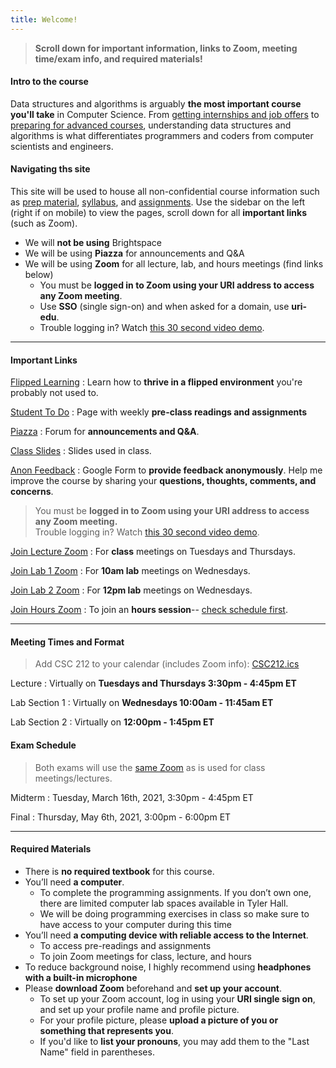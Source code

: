 ```yaml
---
title: Welcome!
---
```

> **Scroll down for important information, links to Zoom, meeting time/exam info, and required materials!**

#### Intro to the course
Data structures and algorithms is arguably **the most important course you'll take** in Computer Science. From [getting internships and job offers](https://github.com/cassidoo/getting-a-gig) to [preparing for advanced courses](https://www.synergisticit.com/how-data-structures-and-algorithms-are-important-for-computer-science-graduates/), understanding data structures and algorithms is what differentiates programmers and coders from computer scientists and engineers.

#### Navigating ths site
This site will be used to house all non-confidential course information such as [prep material](/prep), [syllabus](/staff), and [assignments](/todo). Use the sidebar on the left (right if on mobile) to view the pages, scroll down for all **important links** (such as Zoom).
- We will **not be using** Brightspace 
- We will be using **Piazza** for announcements and Q&A
- We will be using **Zoom** for all lecture, lab, and hours meetings (find links below)
	- You must be **logged in to Zoom using your URI address to access any Zoom meeting**. 
	- Use **SSO** (single sign-on) and when asked for a domain, use **uri-edu**.
	- Trouble logging in? Watch [this 30 second video demo](https://youtu.be/XYM-nMXAiRY).

---

#### Important Links
[Flipped Learning](/flipped)
: Learn how to **thrive in a flipped environment** you're probably not used to.

[Student To Do](/todo)
: Page with weekly **pre-class readings and assignments**

[Piazza](http://piazza.com/uri/spring2021/csc212)
: Forum for **announcements and Q&A**.

[Class Slides](https://docs.google.com/presentation/d/1ceoCu9s6opk3Q-TCLYq1qMUOyptcG4EKfQNIhWnPlOs/edit?usp=sharing)
: Slides used in class.

[Anon Feedback](https://docs.google.com/forms/d/e/1FAIpQLSeeC80Z4Pv0yBd7vhMfafAHAdl5I-_83qtTNKquztkvMEPKHA/viewform?usp=sf_link)
: Google Form to **provide feedback anonymously**. Help me improve the course by sharing your **questions, thoughts, comments, and concerns**.

> You must be **logged in to Zoom using your URI address to access any Zoom meeting.**  
Trouble logging in? Watch [this 30 second video demo](https://youtu.be/XYM-nMXAiRY).

[Join Lecture Zoom](https://uri-edu.zoom.us/j/95414158050?pwd=TlhFS2h0OWVUaUJXN0xCVUg5RkR6Zz09)
: For **class** meetings on Tuesdays and Thursdays.  

[Join Lab 1 Zoom](https://uri-edu.zoom.us/j/92646736757?pwd=YUY1M2dGbkZxSEZFMTlsOVNWYk92dz09)
: For **10am lab** meetings on Wednesdays.  

[Join Lab 2 Zoom](https://uri-edu.zoom.us/j/97741139237?pwd=RVJzSkp3UXpobDBwYWdBb3ArY3dqdz09)
: For **12pm lab** meetings on Wednesdays.  

[Join Hours Zoom](https://uri-edu.zoom.us/j/99113409560?pwd=TjlDdmo5cFNzYWozMXJHSGtaZm1TQT09)
: To join an **hours session**-- [check schedule first](/staff#sched).  

---

#### Meeting Times and Format
> Add CSC 212 to your calendar (includes Zoom info): [CSC212.ics](/CSC212.ics)

Lecture
: Virtually on **Tuesdays and Thursdays 3:30pm - 4:45pm ET**  

Lab Section 1
: Virtually on **Wednesdays 10:00am - 11:45am ET**

Lab Section 2
: Virtually on **12:00pm - 1:45pm ET**

#### Exam Schedule
> Both exams will use the [same Zoom](https://uri-edu.zoom.us/j/95414158050?pwd=TlhFS2h0OWVUaUJXN0xCVUg5RkR6Zz09) as is used for class meetings/lectures.

Midterm
: Tuesday, March 16th, 2021, 3:30pm - 4:45pm ET

Final
: Thursday, May 6th, 2021, 3:00pm - 6:00pm ET

---

#### Required Materials
- There is **no required textbook** for this course. 
- You’ll need **a computer**.
	- To complete the programming assignments. If you don’t own one, there are limited computer lab spaces available in Tyler Hall.
	- We will be doing programming exercises in class so make sure to have access to your computer during this time
- You’ll need **a computing device with reliable access to the Internet**. 
	- To access pre-readings and assignments
	- To join Zoom meetings for class, lecture, and hours 
- To reduce background noise, I highly recommend using **headphones with a built-in microphone**
- Please **download Zoom** beforehand and **set up your account**.
	- To set up your Zoom account, log in using your **URI single sign on**, and set up your profile name and profile picture.
	- For your profile picture, please **upload a picture of you or something that represents you**. 
	- If you'd like to **list your pronouns**, you may add them to the "Last Name" field in parentheses.
